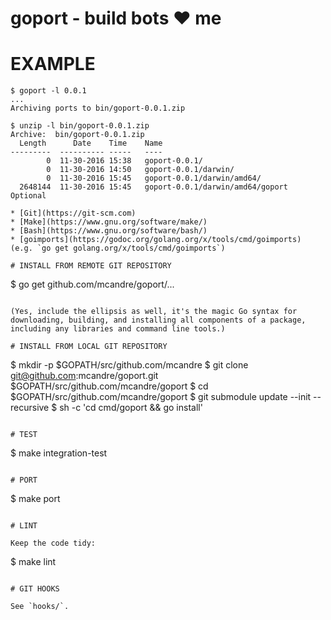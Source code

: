 # goport - build bots ♥ me

# EXAMPLE

```
$ goport -l 0.0.1
...
Archiving ports to bin/goport-0.0.1.zip

$ unzip -l bin/goport-0.0.1.zip
Archive:  bin/goport-0.0.1.zip
  Length      Date    Time    Name
---------  ---------- -----   ----
        0  11-30-2016 15:38   goport-0.0.1/
        0  11-30-2016 14:50   goport-0.0.1/darwin/
        0  11-30-2016 15:45   goport-0.0.1/darwin/amd64/
  2648144  11-30-2016 15:45   goport-0.0.1/darwin/amd64/goport
Optional

* [Git](https://git-scm.com)
* [Make](https://www.gnu.org/software/make/)
* [Bash](https://www.gnu.org/software/bash/)
* [goimports](https://godoc.org/golang.org/x/tools/cmd/goimports) (e.g. `go get golang.org/x/tools/cmd/goimports`)

# INSTALL FROM REMOTE GIT REPOSITORY

```
$ go get github.com/mcandre/goport/...
```

(Yes, include the ellipsis as well, it's the magic Go syntax for downloading, building, and installing all components of a package, including any libraries and command line tools.)

# INSTALL FROM LOCAL GIT REPOSITORY

```
$ mkdir -p $GOPATH/src/github.com/mcandre
$ git clone git@github.com:mcandre/goport.git $GOPATH/src/github.com/mcandre/goport
$ cd $GOPATH/src/github.com/mcandre/goport
$ git submodule update --init --recursive
$ sh -c 'cd cmd/goport && go install'
```

# TEST

```
$ make integration-test
```

# PORT

```
$ make port
```

# LINT

Keep the code tidy:

```
$ make lint
```

# GIT HOOKS

See `hooks/`.
